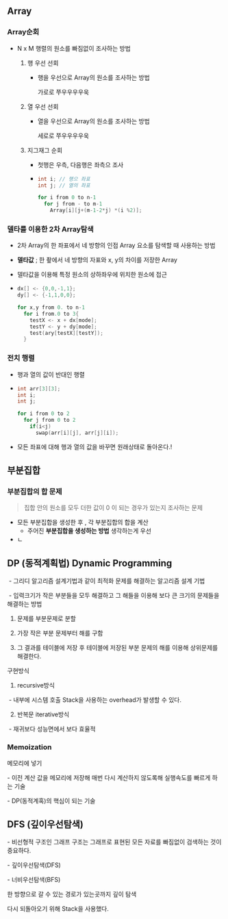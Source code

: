 

## Array

### Array순회

- N x M 행렬의 원소를 빠짐없이 조사하는 방법

  1. 행 우선 선회

     - 행을 우선으로 Array의 원소를 조사하는 방법

       가로로 쭈우우우우욱

  2. 열 우선 선회

     - 열을 우선으로 Array의 원소를 조사하는 방법

       세로로 쭈우우우우욱

  3. 지그재그 순회

     - 첫행은 우측, 다음행은 좌측으 조사

     - ```c
       int i; // 행으 좌표
       int j; // 열의 좌표
       
       for i from 0 to n-1
         for j from - to m-1
           Array[i][j+(m-1-2*j) *(i %2)];
       
       ```

### 델타를 이용한 2차 Array탐색

- 2차 Array의 한 좌표에서 네 방향의 인접 Array 요소를 탐색할  때 사용하는 방법

- **델타값** ; 한 좦에서  네 방향의 자표와 x, y의 차이를 저장한 Array

- 델타값을 이용해 특정 원소의 상하좌우에 위치한 원소에 접근

- ```c
  dx[] <- {0,0,-1,1};
  dy[] <- {-1,1,0,0};
  
  for x,y from 0. to n-1
    for i from.0 to 3{
      testX <- x + dx[mode];
      testY <- y + dy[mode];
      test(ary[testX][testY]);
    }
  ```



### 전치 행렬

- 행과 열의 값이 반대인 행렬

- ```c
  int arr[3][3];
  int i;
  int j;
  
  for i from 0 to 2
    for j from 0 to 2
      if(i<j)
        swap(arr[i][j], arr[j][i]);
  ```

- 모든 좌표에 대해 행과 열의 값을 바꾸면 원래상태로 돌아온다.!





## 부분집합

### 부분집합의 합 문제

> 집합 안의 원소를 모두 더한 값이 0 이 되는 경우가 있는지 조사하는 문제

- 모든 부분집합을 생성한 후 , 각 부분집합의 합을 계산
  - 주어진 **부분집합을 생성하는 방법** 생각하는게 우선
- ㄴ

## DP (동적계획법) Dynamic Programming

​    \- 그리디 알고리즘 설계기법과 같이 최적화 문제를 해결하는 알고리즘 설계 기법

​    \- 입력크기가 작은 부분들을 모두 해결하고 그 해들을 이용해 보다 큰 크기의 문제들을 해결하는 방법



1) 문제를 부분문제로 분할

2) 가장 작은 부분 문제부터 해를 구함

3) 그 결과를 테이블에 저장 후 테이블에 저장된 부분 문제의 해를 이용해 상위문제를 해결한다.



구현방식

1. recursive방식

​    \- 내부에 시스템 호출 Stack을 사용하는 overhead가 발생할 수 있다.

2. 반복문 iterative방식

​    \- 재귀보다 성능면에서 보다 효율적



### Memoization

메모리에 넣기

\- 이전 계산 값을 메모리에 저장해 매번 다시 계산하지 않도록해 실행속도를 빠르게 하는 기술

\- DP(동적계혹)의 핵심이 되는 기술





## DFS (깊이우선탐색)

\- 비선형적 구조인 그래프 구조는 그래프로 표현된 모든 자료를 빠짐없이 검색하는 것이 중요하다.

\- 깊이우선탐색(DFS)

\- 너비우선탐색(BFS)



한 방향으로 갈 수 있는 경로가 있는곳까지 깊이 탐색

다시 되돌아오기 위해 Stack을 사용했다.